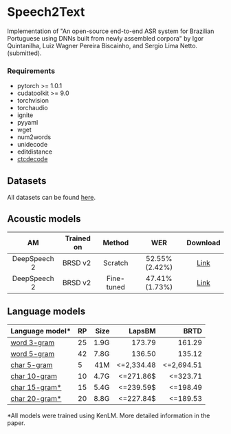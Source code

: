 Speech2Text
=================

Implementation of "An open-source end-to-end ASR system for Brazilian Portuguese using DNNs built from newly assembled corpora" by Igor Quintanilha, Luiz Wagner Pereira Biscainho, and Sergio Lima Netto. (submitted).

### Requirements

- pytorch >= 1.0.1
- cudatoolkit >= 9.0
- torchvision
- torchaudio
- ignite
- pyyaml
- wget 
- num2words
- unidecode
- editdistance
- [ctcdecode](https://github.com/igormq/ctcdecode-pytorch/tree/cpp-backend)

## Datasets

All datasets can be found [here](http://igormq.github.io/datasets).

## Acoustic models


|      AM      | Trained on |   Method   |      WER       |                                   Download                                   |
|:------------:|------------|:----------:|:--------------:|:----------------------------------------------------------------------------:|
| DeepSpeech 2 |   BRSD v2  |   Scratch  | 52.55% (2.42%) | [Link](http://www02.smt.ufrj.br/~igor.quintanilha/ds2-brsdv2-scratch.tar.gz) |
| DeepSpeech 2 |   BRSD v2  | Fine-tuned | 47.41% (1.73%) | [Link](http://www02.smt.ufrj.br/~igor.quintanilha/ds2-brsdv2-finetune.tar.gz)|


## Language models

| Language model*                                                                         | RP | Size |          LapsBM |            BRTD |
|-----------------------------------------------------------------------------------------|----|-----:|----------------:|----------------:|
| [word 3-gram](http://www02.smt.ufrj.br/~igor.quintanilha/pt-BR.word.3-gram.binary)      | 25 | 1.9G |          173.79 |          161.29 |
| [word 5-gram](http://www02.smt.ufrj.br/~igor.quintanilha/pt-BR.word.5-gram.binary)      | 42 | 7.8G |          136.50 |          135.12 |
| [char 5-gram](http://www02.smt.ufrj.br/~igor.quintanilha/pt-BR.char.5-gram.binary)      | 5  |  41M |      <=2,334.48 |      <=2,694.51 |
| [char 10-gram](http://www02.smt.ufrj.br/~igor.quintanilha/pt-BR.char.10-gram.binary)    | 10 | 4.7G |       <=271.86$ |       <=323.71  |
| [char 15-gram*](http://www02.smt.ufrj.br/~igor.quintanilha/pt-BR.char.15-gram.binary)   | 15 | 5.4G |       <=239.59$ |       <=198.49  |
| [char 20-gram*](http://www02.smt.ufrj.br/~igor.quintanilha/pt-BR.char.20-gram.binary)   | 20 | 8.8G |       <=227.84$ |       <=189.53  |

*All models were trained using KenLM. More detailed information in the paper.
